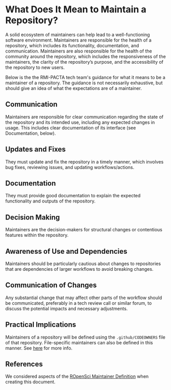 # What Does It Mean to Maintain a Repository?

A solid ecosystem of maintainers can help lead to a well-functioning software environment. Maintainers are responsible for the health of a repository, which includes its functionality, documentation, and communication. Maintainers are also responsible for the health of the community around the repository, which includes the responsiveness of the maintainers, the clarity of the repository’s purpose, and the accessibility of the repository to new users.

Below is the the RMI-PACTA tech team's guidance for what it means to be a maintainer of a repository. The guidance is not necessarily exhaustive, but should give an idea of what the expectations are of a maintainer.

## Communication
Maintainers are responsible for clear communication regarding the state of the repository and its intended use, including any expected changes in usage. This includes clear documentation of its interface (see Documentation, below).

## Updates and Fixes
They must update and fix the repository in a timely manner, which involves bug fixes, reviewing issues, and updating workflows/actions.

## Documentation
They must provide good documentation to explain the expected functionality and outputs of the repository.

## Decision Making
Maintainers are the decision-makers for structural changes or contentious features within the repository.

## Awareness of Use and Dependencies
Maintainers should be particularly cautious about changes to repositories that are dependencies of larger workflows to avoid breaking changes.

## Communication of Changes
Any substantial change that may affect other parts of the workflow should be communicated, preferably in a tech review call or similar forum, to discuss the potential impacts and necessary adjustments.

## Practical Implications
Maintainers of a repository will be defined using the `.github/CODEOWNERS` file of that repository. File-specific maintainers can also be defined in this manner. See [here](https://docs.github.com/en/repositories/managing-your-repositorys-settings-and-features/customizing-your-repository/about-code-owners) for more info. 

## References
We considered aspects of the [ROpenSci Maintainer Definition](https://ropensci.org/blog/2023/02/07/what-does-it-mean-to-maintain-a-package/) when creating this document. 
